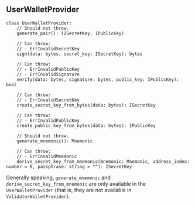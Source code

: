 ## UserWalletProvider

```
class UserWalletProvider:
    // Should not throw.
    generate_pair(): (ISecretKey, IPublicKey)

    // Can throw:
    // - ErrInvalidSecretKey
    sign(data: bytes, secret_key: ISecretKey): bytes

    // Can throw:
    // - ErrInvalidPublicKey
    // - ErrInvalidSignature
    verify(data: bytes, signature: bytes, public_key: IPublicKey): bool

    // Can throw:
    // - ErrInvalidSecretKey
    create_secret_key_from_bytes(data: bytes): ISecretKey

    // Can throw:
    // - ErrInvalidPublicKey
    create_public_key_from_bytes(data: bytes): IPublicKey

    // Should not throw.
    generate_mnemonic(): Mnemonic

    // Can throw:
    // - ErrInvalidMnemonic
    derive_secret_key_from_mnemonic(mnemonic: Mnemonic, address_index: number = 0, passphrase: string = ""): ISecretKey
```

Generally speaking, `generate_mnemonic` and `derive_secret_key_from_mnemonic` are only available in the `UserWalletProvider` (that is, they are not available in `ValidatorWalletProvider`).
